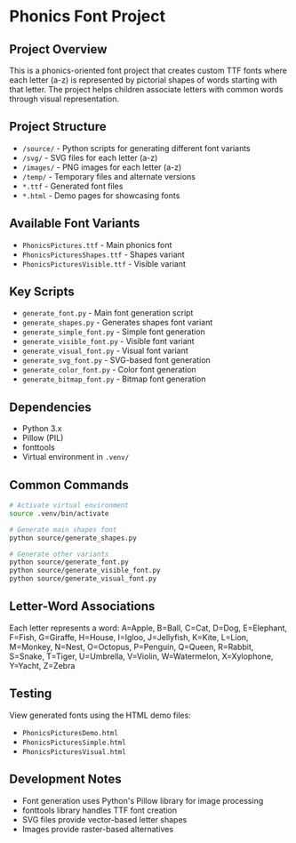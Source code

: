 # Phonics Font Project

## Project Overview
This is a phonics-oriented font project that creates custom TTF fonts where each letter (a-z) is represented by pictorial shapes of words starting with that letter. The project helps children associate letters with common words through visual representation.

## Project Structure
- `/source/` - Python scripts for generating different font variants
- `/svg/` - SVG files for each letter (a-z)
- `/images/` - PNG images for each letter (a-z) 
- `/temp/` - Temporary files and alternate versions
- `*.ttf` - Generated font files
- `*.html` - Demo pages for showcasing fonts

## Available Font Variants
- `PhonicsPictures.ttf` - Main phonics font
- `PhonicsPicturesShapes.ttf` - Shapes variant
- `PhonicsPicturesVisible.ttf` - Visible variant

## Key Scripts
- `generate_font.py` - Main font generation script
- `generate_shapes.py` - Generates shapes font variant
- `generate_simple_font.py` - Simple font generation
- `generate_visible_font.py` - Visible font variant
- `generate_visual_font.py` - Visual font variant
- `generate_svg_font.py` - SVG-based font generation
- `generate_color_font.py` - Color font generation
- `generate_bitmap_font.py` - Bitmap font generation

## Dependencies
- Python 3.x
- Pillow (PIL)
- fonttools
- Virtual environment in `.venv/`

## Common Commands
```bash
# Activate virtual environment
source .venv/bin/activate

# Generate main shapes font
python source/generate_shapes.py

# Generate other variants
python source/generate_font.py
python source/generate_visible_font.py
python source/generate_visual_font.py
```

## Letter-Word Associations
Each letter represents a word:
A=Apple, B=Ball, C=Cat, D=Dog, E=Elephant, F=Fish, G=Giraffe, H=House, I=Igloo, J=Jellyfish, K=Kite, L=Lion, M=Monkey, N=Nest, O=Octopus, P=Penguin, Q=Queen, R=Rabbit, S=Snake, T=Tiger, U=Umbrella, V=Violin, W=Watermelon, X=Xylophone, Y=Yacht, Z=Zebra

## Testing
View generated fonts using the HTML demo files:
- `PhonicsPicturesDemo.html`
- `PhonicsPicturesSimple.html` 
- `PhonicsPicturesVisual.html`

## Development Notes
- Font generation uses Python's Pillow library for image processing
- fonttools library handles TTF font creation
- SVG files provide vector-based letter shapes
- Images provide raster-based alternatives